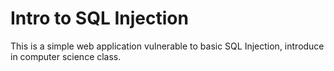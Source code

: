 <h1> Intro to SQL Injection </h1>

<p> This is a simple web application vulnerable to basic SQL Injection, introduce in computer science class.</p>
